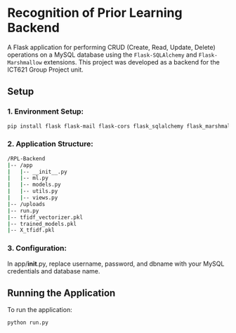 # Recognition of Prior Learning Backend

A Flask application for performing CRUD (Create, Read, Update, Delete) operations on a MySQL database using the `Flask-SQLAlchemy` and `Flask-Marshmallow` extensions. This project was developed as a backend for the ICT621 Group Project unit.

## Setup

### 1. Environment Setup:

```bash
pip install flask flask-mail flask-cors flask_sqlalchemy flask_marshmallow marshmallow-sqlalchemy mysqlclient scikit-learn python-dotenv
```

### 2. Application Structure:

```bash
/RPL-Backend
|-- /app
|   |-- __init__.py
|   |-- ml.py
|   |-- models.py
|   |-- utils.py
|   |-- views.py
|-- /uploads
|-- run.py
|-- tfidf_vectorizer.pkl
|-- trained_models.pkl
|-- X_tfidf.pkl
```

### 3. Configuration:

In app/__init__.py, replace username, password, and dbname with your MySQL credentials and database name.

## Running the Application

To run the application:

```bash
python run.py
```
